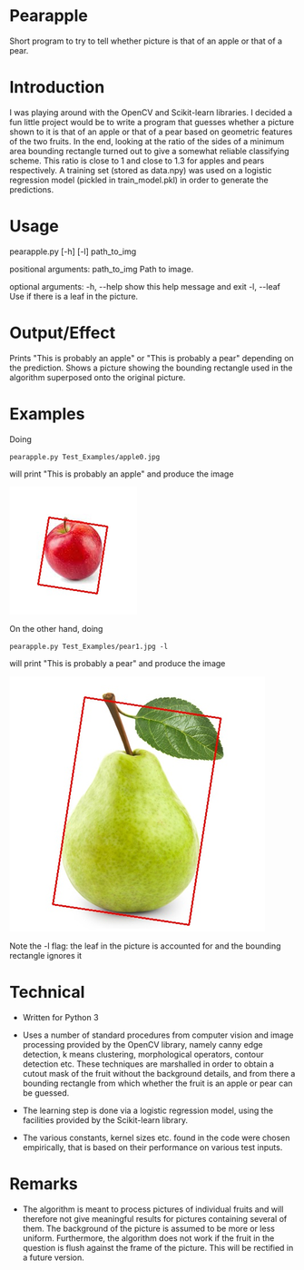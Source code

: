 # Pearapple
Short program to try to tell whether picture is that of an apple or that of a pear.

# Introduction
I was playing around with the OpenCV and Scikit-learn libraries. I decided a fun little project would be to write a program that guesses whether a picture shown to it is that of an apple or that of a pear based on geometric features of the two fruits. In the end, looking at the ratio of the sides of a minimum area bounding rectangle turned out to give a somewhat reliable classifying scheme. This ratio is close to 1 and close to 1.3 for apples and pears respectively. A training set (stored as data.npy) was used on a logistic regression model (pickled in train_model.pkl) in order to generate the predictions.

# Usage
pearapple.py [-h] [-l] path_to_img

positional arguments:
  path_to_img  Path to image.

optional arguments:
  -h, --help   show this help message and exit
  -l, --leaf   Use if there is a leaf in the picture.

# Output/Effect
Prints "This is probably an apple" or "This is probably a pear" depending on the prediction. Shows a picture showing the bounding rectangle used in the algorithm superposed onto the original picture.

# Examples
Doing
```python3
pearapple.py Test_Examples/apple0.jpg
```
will print "This is probably an apple" and produce the image

![alt text](https://github.com/EliasTa2610/Pearapple/blob/main/result_ex1.jpg?raw=true)


On the other hand, doing
```python3
pearapple.py Test_Examples/pear1.jpg -l
```
will print "This is probably a pear" and produce the image

![alt text](https://github.com/EliasTa2610/Pearapple/blob/main/result_ex0.jpg?raw=true)

Note the -l flag: the leaf in the picture is accounted for and the bounding rectangle ignores it

# Technical
* Written for Python 3

* Uses a number of standard procedures from computer vision and image processing provided by the OpenCV library, namely canny edge detection, k means clustering, morphological operators, contour detection etc. These techniques are marshalled in order to obtain a cutout mask of the fruit without the background details, and from there a bounding rectangle from which whether the fruit is an apple or pear can be guessed.

* The learning step is done via a logistic regression model, using the facilities provided by the Scikit-learn library.

* The various constants, kernel sizes etc. found in the code were chosen empirically, that is based on their performance on various test inputs.

# Remarks
* The algorithm is meant to process pictures of individual fruits and will therefore not give meaningful results for pictures containing several of them. The background of the picture is assumed to be more or less uniform. Furthermore, the algorithm does not work if the fruit in the question is flush against the frame of the picture. This will be rectified in a future version. 
